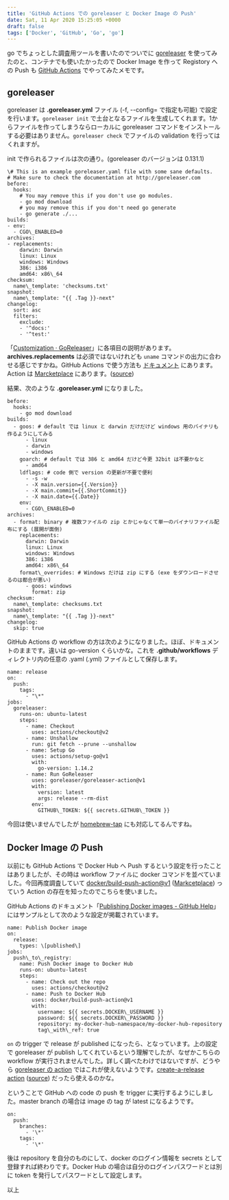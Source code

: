 ```yaml
---
title: 'GitHub Actions での goreleaser と Docker Image の Push'
date: Sat, 11 Apr 2020 15:25:05 +0000
draft: false
tags: ['Docker', 'GitHub', 'Go', 'go']
---
```


go でちょっとした調査用ツールを書いたのでついでに [goreleaser](https://goreleaser.com/) を使ってみたのと、コンテナでも使いたかったので Docker Image を作って Registory への Push も [GitHub Actions](https://help.github.com/en/actions) でやってみたメモです。

goreleaser
----------

goreleaser は **.goreleaser.yml** ファイル (-f, --config= で指定も可能) で設定を行います。`goreleaser init` で土台となるファイルを生成してくれます。1からファイルを作ってしまうならローカルに goreleaser コマンドをインストールする必要はありません。`goreleaser check` でファイルの validation を行ってはくれますが。

init で作られるファイルは次の通り。(goreleaser のバージョンは 0.131.1)

```
\# This is an example goreleaser.yaml file with some sane defaults.
# Make sure to check the documentation at http://goreleaser.com
before:
  hooks:
    # You may remove this if you don't use go modules.
    - go mod download
    # you may remove this if you don't need go generate
    - go generate ./...
builds:
- env:
  - CGO\_ENABLED=0
archives:
- replacements:
    darwin: Darwin
    linux: Linux
    windows: Windows
    386: i386
    amd64: x86\_64
checksum:
  name\_template: 'checksums.txt'
snapshot:
  name\_template: "{{ .Tag }}-next"
changelog:
  sort: asc
  filters:
    exclude:
    - '^docs:'
    - '^test:'

```

「[Customization · GoReleaser](https://goreleaser.com/customization/)」に各項目の説明があります。**archives.replacements** は必須ではないけれども `uname` コマンドの出力に合わせる感じですかね。GitHub Actions で使う方法も [ドキュメント](https://goreleaser.com/actions/) にあります。Action は [Marcketplace](https://github.com/marketplace/actions/goreleaser-action) にあります。([source](https://github.com/goreleaser/goreleaser-action))

結果、次のような **.goreleaser.yml** になりました。

```
before:
  hooks:
    - go mod download
builds:
  - goos: # default では linux と darwin だけだけど windows 用のバイナリも作るようにしてみる
      - linux
      - darwin
      - windows
    goarch: # default では 386 と amd64 だけど今更 32bit は不要かなと
      - amd64
    ldflags: # code 側で version の更新が不要で便利
      - -s -w
      - -X main.version={{.Version}}
      - -X main.commit={{.ShortCommit}}
      - -X main.date={{.Date}}
    env:
      - CGO\_ENABLED=0
archives:
  - format: binary # 複数ファイルの zip とかじゃなくて単一のバイナリファイル配布にする (展開が面倒)
    replacements:
      darwin: Darwin
      linux: Linux
      windows: Windows
      386: i386
      amd64: x86\_64
    format\_overrides: # Windows だけは zip にする (exe をダウンロードさせるのは都合が悪い)
      - goos: windows
        format: zip
checksum:
  name\_template: checksums.txt
snapshot:
  name\_template: "{{ .Tag }}-next"
changelog:
  skip: true

```

GitHub Actions の workflow の方は次のようになりました。ほぼ、ドキュメントのままです。違いは go-version くらいかな。これを **.github/workflows** ディレクトリ内の任意の .yaml (.yml) ファイルとして保存します。

```
name: release
on:
  push:
    tags:
      - "\*"
jobs:
  goreleaser:
    runs-on: ubuntu-latest
    steps:
      - name: Checkout
        uses: actions/checkout@v2
      - name: Unshallow
        run: git fetch --prune --unshallow
      - name: Setup Go
        uses: actions/setup-go@v1
        with:
          go-version: 1.14.2
      - name: Run GoReleaser
        uses: goreleaser/goreleaser-action@v1
        with:
          version: latest
          args: release --rm-dist
        env:
          GITHUB\_TOKEN: ${{ secrets.GITHUB\_TOKEN }}

```

今回は使いませんでしたが [homebrew-tap](https://goreleaser.com/homebrew/) にも対応してるんですね。

Docker Image の Push
-------------------

以前にも GitHub Actions で Docker Hub へ Push するという設定を行ったことはありましたが、その時は workflow ファイルに docker コマンドを並べていました。今回再度調査していて [docker/build-push-action@v1](https://github.com/docker/build-push-action) ([Markcetplace](https://github.com/marketplace/actions/build-and-push-docker-images)) っていう Action の存在を知ったのでこちらを使いました。

GitHub Actions のドキュメント「[Publishing Docker images - GitHub Help](https://help.github.com/en/actions/language-and-framework-guides/publishing-docker-images)」にはサンプルとして次のような設定が掲載されています。

```
name: Publish Docker image
on:
  release:
    types: \[published\]
jobs:
  push\_to\_registry:
    name: Push Docker image to Docker Hub
    runs-on: ubuntu-latest
    steps:
      - name: Check out the repo
        uses: actions/checkout@v2
      - name: Push to Docker Hub
        uses: docker/build-push-action@v1
        with:
          username: ${{ secrets.DOCKER\_USERNAME }}
          password: ${{ secrets.DOCKER\_PASSWORD }}
          repository: my-docker-hub-namespace/my-docker-hub-repository
          tag\_with\_ref: true

```

`on` の trigger で release が published になったら、となっています。上の設定で goreleaser が publish してくれているという理解でしたが、なぜかこちらの workflow が実行されませんでした。詳しく調べたわけではないですが、どうやら [goreleaser の action](https://github.com/goreleaser/goreleaser-action) ではこれが使えないようです。[create-a-release action](https://github.com/marketplace/actions/create-a-release) ([source](https://github.com/actions/create-release)) だったら使えるのかな。

ということで GitHub への code の push を trigger に実行するようにしました。master branch の場合は image の tag が latest になるようです。

```
on:
  push:
    branches:
      - '\*'
    tags:
      - '\*'

```

後は repository を自分のものにして、docker のログイン情報を secrets として登録すれば終わりです。Docker Hub の場合は自分のログインパスワードとは別に token を発行してパスワードとして設定します。

以上